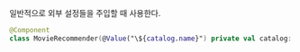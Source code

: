 일반적으로 외부 설정들을 주입할 때 사용한다.

```kotlin
@Component
class MovieRecommender(@Value("\${catalog.name}") private val catalog: String)
```

